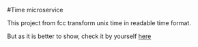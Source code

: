 #Time microservice

This project from fcc transform unix time in readable time format. 

But as it is better to show, check it by yourself [here](https://timemicroservice.herokuapp.com/)
